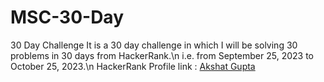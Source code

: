 # MSC-30-Day
30 Day Challenge
It is a 30 day challenge in which I will be solving 30 problems in 30 days from HackerRank.\n
i.e. from September 25, 2023 to October 25, 2023.\n
HackerRank Profile link : <a href="https://www.hackerrank.com/akshat24_ag?hr_r=1" target="_blank">Akshat Gupta</a>
